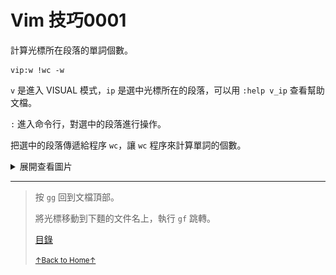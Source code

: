 # Vim 技巧0001

計算光標所在段落的單詞個數。

```
vip:w !wc -w
```

`v` 是進入 VISUAL 模式，`ip` 是選中光標所在的段落，可以用 `:help v_ip`
查看幫助文檔。

`:` 進入命令行，對選中的段落進行操作。

把選中的段落傳遞給程序 `wc`，讓 `wc` 程序來計算單詞的個數。

<details>
<summary>展開查看圖片</summary>
<img src="../../images/vim_tips_0001.gif" alt="vim_tips_0001.gif" />
</details>

* * *

> 按 `gg` 回到文檔頂部。
>
> 將光標移動到下麵的文件名上，執行 `gf` 跳轉。
>
> [目錄](README.md)
>
> <a href='https://github.com/MDGSF/MyVim'><small>↑Back to Home↑</small></a>

